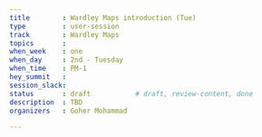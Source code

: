 ```yaml
---
title        : Wardley Maps introduction (Tue)
type         : user-session
track        : Wardley Maps
topics       : 
when_week    : one
when_day     : 2nd - Tuesday
when_time    : PM-1
hey_summit   :
session_slack:
status       : draft           # draft, review-content, done
description  : TBD
organizers   : Goher Mohammad

---
```


<!--(add intro)

## WHY

(...)

## What

(...)

## Outcomes

(...)

## References

(...)


## Previous-->
